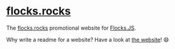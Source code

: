 # [flocks.rocks](http://flocks.rocks/)

The [flocks.rocks](http://flocks.rocks/) promotional website for [Flocks.JS](https://www.npmjs.com/package/flocks.js).

Why write a readme for a website?  Have a look at [the website](http://flocks.rocks/)!  😄
